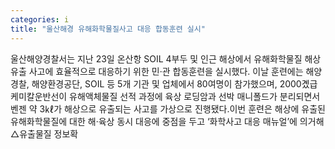 ```yaml
---
categories: i
title: "울산해경 유해화학물질사고 대응 합동훈련 실시"
---
```

울산해양경찰서는 지난 23일 온산항 S­OIL 4부두 및 인근 해상에서 유해화학물질 해상유출 사고에 효율적으로 대응하기 위한 민·관 합동훈련을 실시했다. 이날 훈련에는 해양경찰, 해양환경공단, S­OIL 등 5개 기관 및 업체에서 80여명이 참가했으며, 2000곘급 케미칼운반선이 유해액체물질 선적 과정에 육상 로딩암과 선박 매니폴드가 분리되면서 벤젠 약 3㎘가 해상으로 유출되는 사고를 가상으로 진행됐다.이번 훈련은 해상에 유출된 유해화학물질에 대한 해·육상 동시 대응에 중점을 두고 ‘화학사고 대응 매뉴얼’에 의거해 △유출물질 정보확